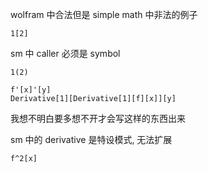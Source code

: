 
wolfram 中合法但是 simple math 中非法的例子

```
1[2]
```

sm 中 caller 必须是 symbol

```sm
1(2)
```


```
f'[x]'[y]
Derivative[1][Derivative[1][f][x]][y]
```

我想不明白要多想不开才会写这样的东西出来

sm 中的 derivative 是特设模式, 无法扩展

```
f^2[x]
```

